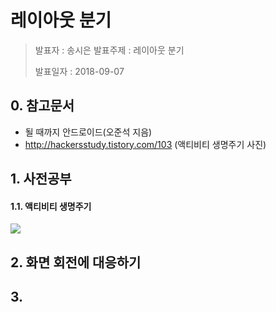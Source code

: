# 레이아웃 분기

> 발표자 : 송시은
> 발표주제 : 레이아웃 분기
>
> 발표일자 : 2018-09-07



## 0. 참고문서

- 될 때까지 안드로이드(오준석 지음)
- http://hackersstudy.tistory.com/103 (액티비티 생명주기 사진)



## 1. 사전공부 

#### 1.1. 액티비티 생명주기

![](https://github.com/taeiim/Android-Study/blob/master/study/week12/%EB%A0%88%EC%9D%B4%EC%95%84%EC%9B%83%EB%B6%84%EA%B8%B0/%EC%95%A1%ED%8B%B0%EB%B9%84%ED%8B%B0%EC%83%9D%EB%AA%85%EC%A3%BC%EA%B8%B0.png)



## 2. 화면 회전에 대응하기

## 3. 